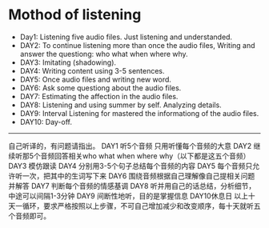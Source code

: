 # Mothod of listening

- Day1: Listening five audio files. Just listening and understanded.  
- DAY2: To continue listening more than once the audio files, Writing and answer the questiong: who what when where why.  
- DAY3: Imitating (shadowing).  
- DAY4: Writing content using 3-5 sentences.  
- DAY5: Once audio files and writing new word.  
- DAY6: Ask some questiong about the audio files.  
- DAY7: Estimating the affection in the audio files.  
- DAY8: Listening and using summer by self. Analyzing details.  
- DAY9: Interval Listening for mastered the informationg of the audio files.   
- DAY10: Day-off.  

---

自己听译的，有问题请指出。
DAY1 听5个音频 只用听懂每个音频的大意
DAY2 继续听那5个音频回答相关who what when where why（以下都是这五个音频）
DAY3 模仿跟读
DAY4 分别用3-5个句子总结每个音频的内容
DAY5 每个音频只允许听一次，把其中的生词写下来
DAY6 围绕音频根据自己理解像自己提相关问题并解答
DAY7 判断每个音频的情感基调
DAY8 听并用自己的话总结，分析细节，中途可以间隔1-3分钟
DAY9 间断性地听，目的是掌握信息
DAY10休息日
以上十天一循环，要求严格按照以上步骤，不可自己增加减少和改变顺序，每十天就听五个音频即可。